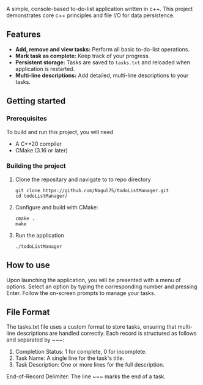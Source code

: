 A simple, console-based to-do-list application written in c++. This project demonstrates core c++ principles and file I/O for data persistence.

## Features
- **Add, remove and view tasks:** Perform all basic to-do-list operations.
- **Mark task as complete:** Keep track of your progress.
- **Persistent storage:** Tasks are saved to `tasks.txt` and reloaded when application is restarted.
- **Multi-line descriptions:** Add detailed, multi-line descriptions to your tasks.

## Getting started
### Prerequisites
To build and run this project, you will need
- A C++20 compiler
- CMake (3.16 or later)

### Building the project
1. Clone the repositary and navigate to to repo directory
   
   ```
   git clone https://github.com/Nagul75/todoListManager.git
   cd todoListManager/
   ```
   
2. Configure and build with CMake:
   
   ```
   cmake .
   make
   ```
   
3. Run the application

   `./todoListManager`

## How to use

Upon launching the application, you will be presented with a menu of options. Select an option by typing the corresponding number and pressing Enter. Follow the on-screen prompts to manage your tasks.

## File Format

The tasks.txt file uses a custom format to store tasks, ensuring that multi-line descriptions are handled correctly. Each record is structured as follows and separated by ~~~:

1. Completion Status: 1 for complete, 0 for incomplete.
2. Task Name: A single line for the task's title.
3. Task Description: One or more lines for the full description.

End-of-Record Delimiter: The line ~~~ marks the end of a task.


   
